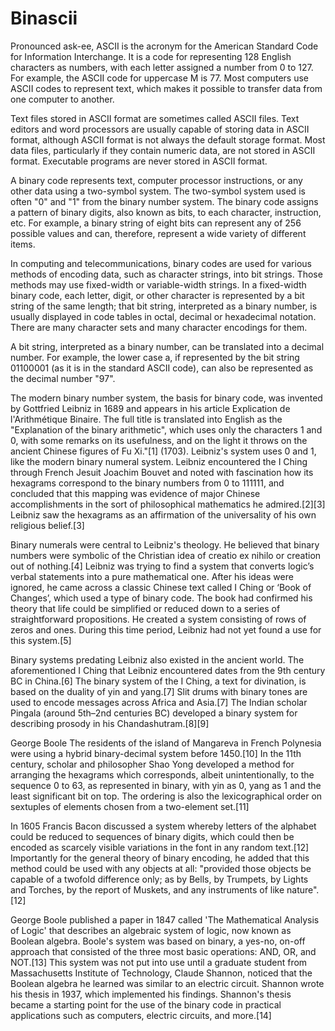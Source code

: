 # Binascii

Pronounced ask-ee, ASCII is the acronym for the American Standard Code for Information Interchange. It is a code for representing 128 English characters as numbers, with each letter assigned a number from 0 to 127. For example, the ASCII code for uppercase M is 77. Most computers use ASCII codes to represent text, which makes it possible to transfer data from one computer to another.

Text files stored in ASCII format are sometimes called ASCII files. Text editors and word processors are usually capable of storing data in ASCII format, although ASCII format is not always the default storage format. Most data files, particularly if they contain numeric data, are not stored in ASCII format. Executable programs are never stored in ASCII format.

A binary code represents text, computer processor instructions, or any other data using a two-symbol system. The two-symbol system used is often "0" and "1" from the binary number system. The binary code assigns a pattern of binary digits, also known as bits, to each character, instruction, etc. For example, a binary string of eight bits can represent any of 256 possible values and can, therefore, represent a wide variety of different items.

In computing and telecommunications, binary codes are used for various methods of encoding data, such as character strings, into bit strings. Those methods may use fixed-width or variable-width strings. In a fixed-width binary code, each letter, digit, or other character is represented by a bit string of the same length; that bit string, interpreted as a binary number, is usually displayed in code tables in octal, decimal or hexadecimal notation. There are many character sets and many character encodings for them.

A bit string, interpreted as a binary number, can be translated into a decimal number. For example, the lower case a, if represented by the bit string 01100001 (as it is in the standard ASCII code), can also be represented as the decimal number "97".

The modern binary number system, the basis for binary code, was invented by Gottfried Leibniz in 1689 and appears in his article Explication de l'Arithmétique Binaire. The full title is translated into English as the "Explanation of the binary arithmetic", which uses only the characters 1 and 0, with some remarks on its usefulness, and on the light it throws on the ancient Chinese figures of Fu Xi."[1] (1703). Leibniz's system uses 0 and 1, like the modern binary numeral system. Leibniz encountered the I Ching through French Jesuit Joachim Bouvet and noted with fascination how its hexagrams correspond to the binary numbers from 0 to 111111, and concluded that this mapping was evidence of major Chinese accomplishments in the sort of philosophical mathematics he admired.[2][3] Leibniz saw the hexagrams as an affirmation of the universality of his own religious belief.[3]

Binary numerals were central to Leibniz's theology. He believed that binary numbers were symbolic of the Christian idea of creatio ex nihilo or creation out of nothing.[4] Leibniz was trying to find a system that converts logic’s verbal statements into a pure mathematical one. After his ideas were ignored, he came across a classic Chinese text called I Ching or ‘Book of Changes’, which used a type of binary code. The book had confirmed his theory that life could be simplified or reduced down to a series of straightforward propositions. He created a system consisting of rows of zeros and ones. During this time period, Leibniz had not yet found a use for this system.[5]

Binary systems predating Leibniz also existed in the ancient world. The aforementioned I Ching that Leibniz encountered dates from the 9th century BC in China.[6] The binary system of the I Ching, a text for divination, is based on the duality of yin and yang.[7] Slit drums with binary tones are used to encode messages across Africa and Asia.[7] The Indian scholar Pingala (around 5th–2nd centuries BC) developed a binary system for describing prosody in his Chandashutram.[8][9]


George Boole
The residents of the island of Mangareva in French Polynesia were using a hybrid binary-decimal system before 1450.[10] In the 11th century, scholar and philosopher Shao Yong developed a method for arranging the hexagrams which corresponds, albeit unintentionally, to the sequence 0 to 63, as represented in binary, with yin as 0, yang as 1 and the least significant bit on top. The ordering is also the lexicographical order on sextuples of elements chosen from a two-element set.[11]

In 1605 Francis Bacon discussed a system whereby letters of the alphabet could be reduced to sequences of binary digits, which could then be encoded as scarcely visible variations in the font in any random text.[12] Importantly for the general theory of binary encoding, he added that this method could be used with any objects at all: "provided those objects be capable of a twofold difference only; as by Bells, by Trumpets, by Lights and Torches, by the report of Muskets, and any instruments of like nature".[12]

George Boole published a paper in 1847 called 'The Mathematical Analysis of Logic' that describes an algebraic system of logic, now known as Boolean algebra. Boole's system was based on binary, a yes-no, on-off approach that consisted of the three most basic operations: AND, OR, and NOT.[13] This system was not put into use until a graduate student from Massachusetts Institute of Technology, Claude Shannon, noticed that the Boolean algebra he learned was similar to an electric circuit. Shannon wrote his thesis in 1937, which implemented his findings. Shannon's thesis became a starting point for the use of the binary code in practical applications such as computers, electric circuits, and more.[14]
